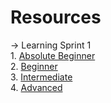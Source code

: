 # Resources
-> Learning Sprint 1 <br/>
      1. [Absolute Beginner](LearningSprint1/AbsoluteBeginner.md)<br/>
      2. [Beginner](LearningSprint1/Beginner.md)<br/>
      3. [Intermediate](LearningSprint1/Intermediate.md)<br/>
      4. [Advanced](LearningSprint1/Advanced.md)<br/>
